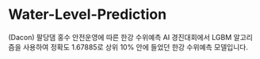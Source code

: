# Water-Level-Prediction

(Dacon) 팔당댐 홍수 안전운영에 따른 한강 수위예측 AI 경진대회에서 LGBM 알고리즘을 사용하여 정확도 1.67885로 상위 10% 안에 들었던 한강 수위예측 모델입니다.
